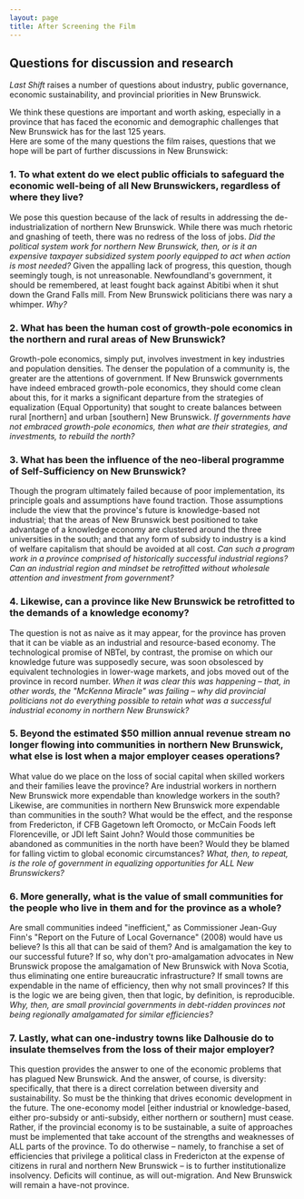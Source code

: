 ```yaml
---
layout: page
title: After Screening the Film
---
```


<h2>
    Questions for discussion and research
</h2>
<p>
    <em>Last Shift</em> raises a number of questions about industry, public governance, economic sustainability,
    and provincial priorities in New Brunswick.
</p>

<div class="mb-5">
<p>
    We think these questions are important and worth asking, especially in a province that has faced the economic and
    demographic challenges that New Brunswick has for the last 125 years.<br>
    Here are some of the many questions the film raises, questions that we hope will be part of further discussions in
    New Brunswick:
</p>
</div>

<div class="mb-5">
<h3>
    1. To what extent do we elect public officials to safeguard the economic well-being of all New Brunswickers,
    regardless of where they live?
</h3>
<p>    
    We pose this question because of the lack of results in addressing the de-industrialization of northern
    New Brunswick. While there was much rhetoric and gnashing of teeth, there was no redress of the loss of jobs.
    <em class="highlight">
        Did the political system work for northern New Brunswick, then,
        or is it an expensive taxpayer subsidized system poorly equipped to act when action is most needed?
    </em>
    Given the appalling lack of progress, this question, though seemingly tough, is not unreasonable.
    Newfoundland's government, it should be remembered, at least fought back against Abitibi when it shut down
    the Grand Falls mill. From New Brunswick politicians there was nary a whimper. <em>Why?</em>
</p>
</div>

<div class="mb-5">
<h3>
    2. What has been the human cost of growth-pole economics in the northern and rural areas of New Brunswick?
</h3>
<p>
    Growth-pole economics, simply put, involves investment in key industries and population densities.
    The denser the population of a community is, the greater are the attentions of government. If New Brunswick
    governments have indeed embraced growth-pole economics, they should come clean about this, for it marks a
    significant departure from the strategies of equalization (Equal Opportunity) that sought to create balances
    between rural [northern] and urban [southern] New Brunswick.
    <em class="highlight">
        If governments have not embraced growth-pole economics, then what are their strategies, and investments,
        to rebuild the north?
    </em>
</p>
</div>

<div class="mb-5">
<h3>
    3. What has been the influence of the neo-liberal programme of Self-Sufficiency on New Brunswick?
</h3>
<p>
    Though the program ultimately failed because of poor implementation, its principle goals and assumptions have
    found traction. Those assumptions include the view that the province's future is knowledge-based not industrial;
    that the areas of New Brunswick best positioned to take advantage of a knowledge economy are clustered around
    the three universities in the south; and that any form of subsidy to industry is a kind of welfare capitalism
    that should be avoided at all cost.
    <em class="highlight">
        Can such a program work in a province comprised of historically successful industrial regions?
        Can an industrial region and mindset be retrofitted without wholesale attention and investment from government?
    </em>
</p>
</div>

<div class="mb-5">
<h3>
    4. Likewise, can a province like New Brunswick be retrofitted to the demands of a knowledge economy?
</h3>
<p>
    The question is not as naive as it may appear, for the province has proven that it can be viable as an
    industrial and resource-based economy. The technological promise of NBTel, by contrast, the promise on
    which our knowledge future was supposedly secure, was soon obsolesced by equivalent technologies in
    lower-wage markets, and jobs moved out of the province in record number.
    <em class="highlight">
        When it was clear this was happening &#8211; that, in other words, the &quot;McKenna Miracle&quot;
        was failing &#8211; why did provincial politicians not do everything possible to retain what was a
        successful industrial economy in northern New Brunswick?
    </em>
</p>
</div>

<div class="mb-5">
<h3>
    5. Beyond the estimated $50 million annual revenue stream no longer flowing into communities in northern
    New Brunswick, what else is lost when a major employer ceases operations?
</h3>
<p>
    What value do we place on the loss of social capital when skilled workers and their families leave the province?
    Are industrial workers in northern New Brunswick more expendable than knowledge workers in the south?
    Likewise, are communities in northern New Brunswick more expendable than communities in the south?
    What would be the effect, and the response from Fredericton, if CFB Gagetown left Oromocto, or McCain Foods
    left Florenceville, or JDI left Saint John?
    Would those communities be abandoned as communities in the north have been?
    Would they be blamed for falling victim to global economic circumstances?
    <em class="highlight">
        What, then, to repeat, is the role of government in equalizing opportunities for ALL New Brunswickers?
    </em>
</p>
</div>

<div class="mb-5">
<h3>
    6. More generally,
    what is the value of small communities for the people who live in them and for the province as a whole?
</h3>
<p>
    Are small communities indeed &quot;inefficient,&quot; as Commissioner Jean-Guy Finn's
    &quot;Report on the Future of Local Governance&quot; (2008) would have us believe?
    Is this all that can be said of them? And is amalgamation the key to our successful future?
    If so, why don't pro-amalgamation advocates in New Brunswick propose the amalgamation of New Brunswick with
    Nova Scotia, thus eliminating one entire bureaucratic infrastructure?
    If small towns are expendable in the name of efficiency, then why not small provinces?
    If this is the logic we are being given, then that logic, by definition, is reproducible.
    <em class="highlight">
        Why, then, are small provincial governments in debt-ridden provinces not being regionally amalgamated
        for similar efficiencies?
    </em>
</p>
</div>

<div class="mb-5">
<h3>
    7. Lastly, what can one-industry towns like Dalhousie do to insulate themselves from the loss of their
    major employer?
</h3>
<p>
    This question provides the answer to one of the economic problems that has plagued New Brunswick.
    And the answer, of course, is diversity: specifically, that there is a direct correlation between diversity
    and sustainability. So must be the thinking that drives economic development in the future.
    The one-economy model <span class="highlight">[either industrial or knowledge-based, either pro-subsidy or anti-subsidy,
    either northern or southern]</span> must cease. Rather, if the provincial economy is to be sustainable,
    a suite of approaches must be implemented that take account of the strengths and weaknesses of ALL parts
    of the province. To do otherwise &#8211; namely, to franchise a set of efficiencies that privilege a political
    class in Fredericton at the expense of citizens in rural and northern New Brunswick &#8211; is to further
    institutionalize insolvency. Deficits will continue, as will out-migration.
    And New Brunswick will remain a have-not province.
</p>
</div>
